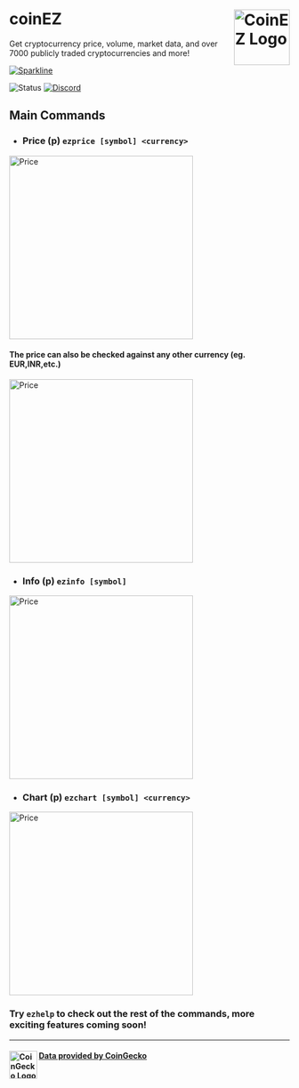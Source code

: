  # coinEZ <img src="https://i.ibb.co/QmJbGdZ/logog-01.png" alt="CoinEZ Logo" height="100px" align="right" />

Get cryptocurrency price, volume, market data, and over 7000 publicly traded cryptocurrencies and more!

[![Sparkline](https://stars.medv.io/Purukitto/coinEZ.svg)](https://stars.medv.io/Purukitto/coinEZ)

![Status](https://img.shields.io/badge/Status-Online-green) [![Discord](https://img.shields.io/discord/847112067786080277?color=6A7EC2&logo=discord&logoColor=ffffff)](https://discord.gg/3VMG4X56Zh)




## Main Commands

- ### Price (p) `ezprice [symbol] <currency>`
 <img src="https://i.ibb.co/tHm3pjF/Price.gif" alt="Price" width="330px"/>

 #### The price can also be checked against any other currency (eg. EUR,INR,etc.)
 <img src="https://i.ibb.co/0sRy8Q7/Price-Change.gif" alt="Price" width="330px"/>

- ### Info (p) `ezinfo [symbol]`
 <img src="https://i.ibb.co/GnRR7XH/Info.gif" alt="Price" width="330px"/>

- ### Chart (p) `ezchart [symbol] <currency>`
 <img src="https://i.ibb.co/cJgB1Fz/Chart.gif" alt="Price" width="330px"/>


### Try `ezhelp` to check out the rest of the commands, more exciting features coming soon!
<hr>

#### [Data provided by CoinGecko](https://www.coingecko.com/en) <img src="https://i.ibb.co/njGBrLM/Coin-Gecko-Logo.png" alt="CoinGecko Logo" height="50px" align="left" /> 
